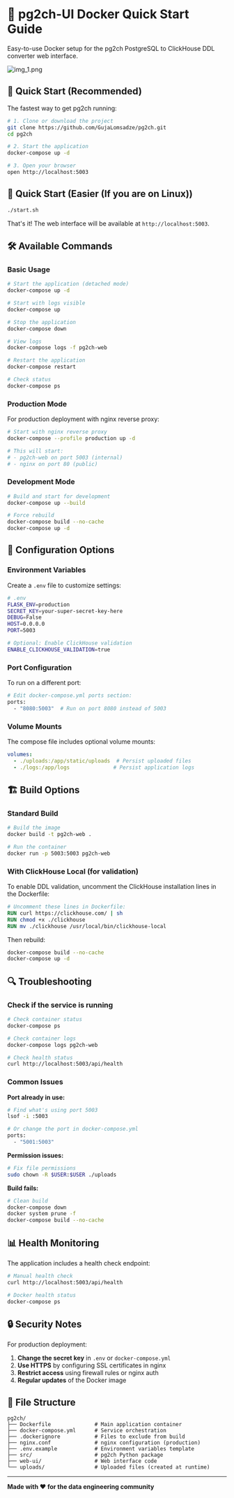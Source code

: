 # 🐳 pg2ch-UI Docker Quick Start Guide


Easy-to-use Docker setup for the pg2ch PostgreSQL to ClickHouse DDL converter web interface.

![img_1.png](img_1.png)

## 🚀 Quick Start (Recommended)

The fastest way to get pg2ch running:

```bash
# 1. Clone or download the project
git clone https://github.com/GujaLomsadze/pg2ch.git
cd pg2ch

# 2. Start the application
docker-compose up -d

# 3. Open your browser
open http://localhost:5003
```
## 🚀 Quick Start (Easier (If you are on Linux))

```bash
./start.sh
```

That's it! The web interface will be available at `http://localhost:5003`.

## 🛠️ Available Commands

### Basic Usage
```bash
# Start the application (detached mode)
docker-compose up -d

# Start with logs visible
docker-compose up

# Stop the application
docker-compose down

# View logs
docker-compose logs -f pg2ch-web

# Restart the application
docker-compose restart

# Check status
docker-compose ps
```

### Production Mode
For production deployment with nginx reverse proxy:

```bash
# Start with nginx reverse proxy
docker-compose --profile production up -d

# This will start:
# - pg2ch-web on port 5003 (internal)
# - nginx on port 80 (public)
```

### Development Mode
```bash
# Build and start for development
docker-compose up --build

# Force rebuild
docker-compose build --no-cache
docker-compose up -d
```

## 🔧 Configuration Options

### Environment Variables
Create a `.env` file to customize settings:

```bash
# .env
FLASK_ENV=production
SECRET_KEY=your-super-secret-key-here
DEBUG=False
HOST=0.0.0.0
PORT=5003

# Optional: Enable ClickHouse validation
ENABLE_CLICKHOUSE_VALIDATION=true
```

### Port Configuration
To run on a different port:

```bash
# Edit docker-compose.yml ports section:
ports:
  - "8080:5003"  # Run on port 8080 instead of 5003
```

### Volume Mounts
The compose file includes optional volume mounts:

```yaml
volumes:
  - ./uploads:/app/static/uploads  # Persist uploaded files
  - ./logs:/app/logs              # Persist application logs
```

## 🏗️ Build Options

### Standard Build
```bash
# Build the image
docker build -t pg2ch-web .

# Run the container
docker run -p 5003:5003 pg2ch-web
```

### With ClickHouse Local (for validation)
To enable DDL validation, uncomment the ClickHouse installation lines in the Dockerfile:

```dockerfile
# Uncomment these lines in Dockerfile:
RUN curl https://clickhouse.com/ | sh
RUN chmod +x ./clickhouse
RUN mv ./clickhouse /usr/local/bin/clickhouse-local
```

Then rebuild:
```bash
docker-compose build --no-cache
docker-compose up -d
```

## 🔍 Troubleshooting

### Check if the service is running
```bash
# Check container status
docker-compose ps

# Check container logs
docker-compose logs pg2ch-web

# Check health status
curl http://localhost:5003/api/health
```

### Common Issues

**Port already in use:**
```bash
# Find what's using port 5003
lsof -i :5003

# Or change the port in docker-compose.yml
ports:
  - "5001:5003"
```

**Permission issues:**
```bash
# Fix file permissions
sudo chown -R $USER:$USER ./uploads
```

**Build fails:**
```bash
# Clean build
docker-compose down
docker system prune -f
docker-compose build --no-cache
```

## 📊 Health Monitoring

The application includes a health check endpoint:

```bash
# Manual health check
curl http://localhost:5003/api/health

# Docker health status
docker-compose ps
```

## 🔒 Security Notes

For production deployment:

1. **Change the secret key** in `.env` or `docker-compose.yml`
2. **Use HTTPS** by configuring SSL certificates in nginx
3. **Restrict access** using firewall rules or nginx auth
4. **Regular updates** of the Docker image

## 📝 File Structure

```
pg2ch/
├── Dockerfile              # Main application container
├── docker-compose.yml      # Service orchestration
├── .dockerignore           # Files to exclude from build
├── nginx.conf              # nginx configuration (production)
├── .env.example            # Environment variables template
├── src/                    # pg2ch Python package
├── web-ui/                 # Web interface code
└── uploads/                # Uploaded files (created at runtime)
```
---

**Made with ❤️ for the data engineering community**
